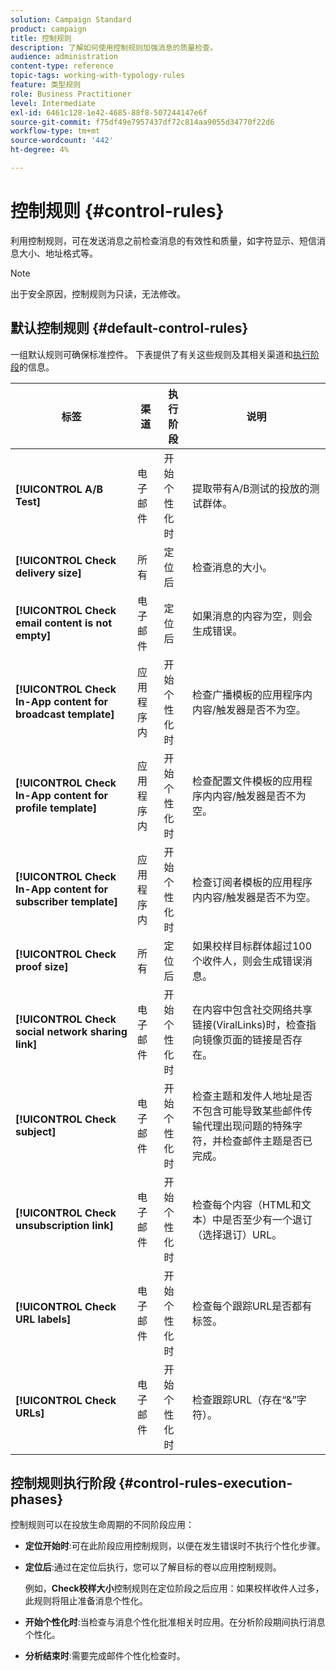 ```yaml
---
solution: Campaign Standard
product: campaign
title: 控制规则
description: 了解如何使用控制规则加强消息的质量检查。
audience: administration
content-type: reference
topic-tags: working-with-typology-rules
feature: 类型规则
role: Business Practitioner
level: Intermediate
exl-id: 6461c128-1e42-4685-88f8-507244147e6f
source-git-commit: f75df49e7957437df72c814aa9055d34770f22d6
workflow-type: tm+mt
source-wordcount: '442'
ht-degree: 4%

---
```


# 控制规则 {#control-rules}

利用控制规则，可在发送消息之前检查消息的有效性和质量，如字符显示、短信消息大小、地址格式等。

>[!NOTE]
>
>出于安全原因，控制规则为只读，无法修改。

## 默认控制规则 {#default-control-rules}

一组默认规则可确保标准控件。 下表提供了有关这些规则及其相关渠道和[执行阶段](#control-rules-execution-phases)的信息。

| 标签 | 渠道 | 执行阶段 | 说明 |
|---------|----------|---------|---------|
| **[!UICONTROL A/B Test]** | 电子邮件 | 开始个性化时 | 提取带有A/B测试的投放的测试群体。 |
| **[!UICONTROL Check delivery size]** | 所有 | 定位后 | 检查消息的大小。 |
| **[!UICONTROL Check email content is not empty]** | 电子邮件 | 定位后 | 如果消息的内容为空，则会生成错误。 |
| **[!UICONTROL Check In-App content for broadcast template]** | 应用程序内 | 开始个性化时 | 检查广播模板的应用程序内内容/触发器是否不为空。 |
| **[!UICONTROL Check In-App content for profile template]** | 应用程序内 | 开始个性化时 | 检查配置文件模板的应用程序内内容/触发器是否不为空。 |
| **[!UICONTROL Check In-App content for subscriber template]** | 应用程序内 | 开始个性化时 | 检查订阅者模板的应用程序内内容/触发器是否不为空。 |
| **[!UICONTROL Check proof size]** | 所有 | 定位后 | 如果校样目标群体超过100个收件人，则会生成错误消息。 |
| **[!UICONTROL Check social network sharing link]** | 电子邮件 | 开始个性化时 | 在内容中包含社交网络共享链接(ViralLinks)时，检查指向镜像页面的链接是否存在。 |
| **[!UICONTROL Check subject]** | 电子邮件 | 开始个性化时 | 检查主题和发件人地址是否不包含可能导致某些邮件传输代理出现问题的特殊字符，并检查邮件主题是否已完成。 |
| **[!UICONTROL Check unsubscription link]** | 电子邮件 | 开始个性化时 | 检查每个内容（HTML和文本）中是否至少有一个退订（选择退订）URL。 |
| **[!UICONTROL Check URL labels]** | 电子邮件 | 开始个性化时 | 检查每个跟踪URL是否都有标签。 |
| **[!UICONTROL Check URLs]** | 电子邮件 | 开始个性化时 | 检查跟踪URL（存在“&amp;”字符）。 |

## 控制规则执行阶段 {#control-rules-execution-phases}

控制规则可以在投放生命周期的不同阶段应用：

* **定位开始时**:可在此阶段应用控制规则，以便在发生错误时不执行个性化步骤。

* **定位后**:通过在定位后执行，您可以了解目标的卷以应用控制规则。

   例如，**Check校样大小**&#x200B;控制规则在定位阶段之后应用：如果校样收件人过多，此规则将阻止准备消息个性化。

* **开始个性化时**:当检查与消息个性化批准相关时应用。在分析阶段期间执行消息个性化。

* **分析结束时**:需要完成邮件个性化检查时。
